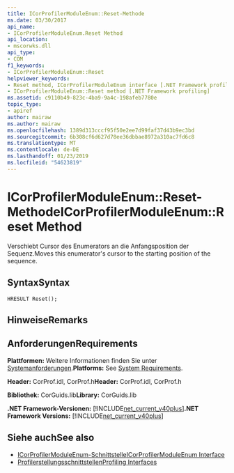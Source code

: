 ```yaml
---
title: ICorProfilerModuleEnum::Reset-Methode
ms.date: 03/30/2017
api_name:
- ICorProfilerModuleEnum.Reset Method
api_location:
- mscorwks.dll
api_type:
- COM
f1_keywords:
- ICorProfilerModuleEnum::Reset
helpviewer_keywords:
- Reset method, ICorProfilerModuleEnum interface [.NET Framework profiling]
- ICorProfilerModuleEnum::Reset method [.NET Framework profiling]
ms.assetid: c9110b49-823c-4ba9-9a4c-198afeb7780e
topic_type:
- apiref
author: mairaw
ms.author: mairaw
ms.openlocfilehash: 1389d313cccf95f50e2ee7d99faf37d43b9ec3bd
ms.sourcegitcommit: 6b308cf6d627d78ee36dbbae8972a310ac7fd6c8
ms.translationtype: MT
ms.contentlocale: de-DE
ms.lasthandoff: 01/23/2019
ms.locfileid: "54623819"
---
```

# <a name="icorprofilermoduleenumreset-method"></a><span data-ttu-id="d9e35-102">ICorProfilerModuleEnum::Reset-Methode</span><span class="sxs-lookup"><span data-stu-id="d9e35-102">ICorProfilerModuleEnum::Reset Method</span></span>
<span data-ttu-id="d9e35-103">Verschiebt Cursor des Enumerators an die Anfangsposition der Sequenz.</span><span class="sxs-lookup"><span data-stu-id="d9e35-103">Moves this enumerator's cursor to the starting position of the sequence.</span></span>  
  
## <a name="syntax"></a><span data-ttu-id="d9e35-104">Syntax</span><span class="sxs-lookup"><span data-stu-id="d9e35-104">Syntax</span></span>  
  
```  
HRESULT Reset();  
```  
  
## <a name="remarks"></a><span data-ttu-id="d9e35-105">Hinweise</span><span class="sxs-lookup"><span data-stu-id="d9e35-105">Remarks</span></span>  
  
## <a name="requirements"></a><span data-ttu-id="d9e35-106">Anforderungen</span><span class="sxs-lookup"><span data-stu-id="d9e35-106">Requirements</span></span>  
 <span data-ttu-id="d9e35-107">**Plattformen:** Weitere Informationen finden Sie unter [Systemanforderungen](../../../../docs/framework/get-started/system-requirements.md).</span><span class="sxs-lookup"><span data-stu-id="d9e35-107">**Platforms:** See [System Requirements](../../../../docs/framework/get-started/system-requirements.md).</span></span>  
  
 <span data-ttu-id="d9e35-108">**Header:** CorProf.idl, CorProf.h</span><span class="sxs-lookup"><span data-stu-id="d9e35-108">**Header:** CorProf.idl, CorProf.h</span></span>  
  
 <span data-ttu-id="d9e35-109">**Bibliothek:** CorGuids.lib</span><span class="sxs-lookup"><span data-stu-id="d9e35-109">**Library:** CorGuids.lib</span></span>  
  
 <span data-ttu-id="d9e35-110">**.NET Framework-Versionen:** [!INCLUDE[net_current_v40plus](../../../../includes/net-current-v40plus-md.md)]</span><span class="sxs-lookup"><span data-stu-id="d9e35-110">**.NET Framework Versions:** [!INCLUDE[net_current_v40plus](../../../../includes/net-current-v40plus-md.md)]</span></span>  
  
## <a name="see-also"></a><span data-ttu-id="d9e35-111">Siehe auch</span><span class="sxs-lookup"><span data-stu-id="d9e35-111">See also</span></span>
- [<span data-ttu-id="d9e35-112">ICorProfilerModuleEnum-Schnittstelle</span><span class="sxs-lookup"><span data-stu-id="d9e35-112">ICorProfilerModuleEnum Interface</span></span>](../../../../docs/framework/unmanaged-api/profiling/icorprofilermoduleenum-interface.md)
- [<span data-ttu-id="d9e35-113">Profilerstellungsschnittstellen</span><span class="sxs-lookup"><span data-stu-id="d9e35-113">Profiling Interfaces</span></span>](../../../../docs/framework/unmanaged-api/profiling/profiling-interfaces.md)
